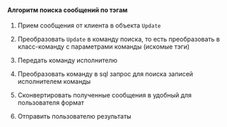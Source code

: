 #### Алгоритм поиска сообщений по тэгам

1. Прием сообщения от клиента в объекта ```Update```

2. Преобразовать ```Update``` в команду поиска, то есть преобразовать в класс-команду
 с параметрами команды (искомые тэги)
 
3. Передать команду исполнителю

4. Преобразовать команду в sql запрос для поиска записей исполнителем команды

5. Сконвертировать полученные сообщения в удобный для пользователя формат

6. Отправить пользователю результаты 